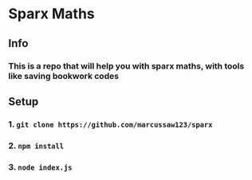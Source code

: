 # Sparx Maths
## Info
### This is a repo that will help you with sparx maths, with tools like saving bookwork codes
## Setup
 ### 1. `git clone https://github.com/marcussaw123/sparx`
 ### 2. `npm install`
 ### 3. `node index.js`
